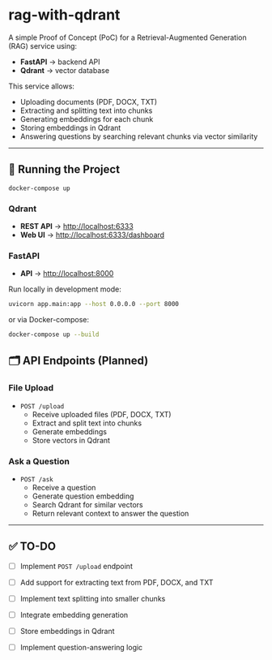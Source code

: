 # rag-with-qdrant

A simple Proof of Concept (PoC) for a Retrieval-Augmented Generation (RAG) service using:

- **FastAPI** → backend API
- **Qdrant** → vector database

This service allows:
- Uploading documents (PDF, DOCX, TXT)
- Extracting and splitting text into chunks
- Generating embeddings for each chunk
- Storing embeddings in Qdrant
- Answering questions by searching relevant chunks via vector similarity

---

## 🚀 Running the Project

`docker-compose up`

### Qdrant

- **REST API** → [http://localhost:6333](http://localhost:6333)
- **Web UI** → [http://localhost:6333/dashboard](http://localhost:6333/dashboard)

### FastAPI

- **API** → [http://localhost:8000](http://localhost:8000)

Run locally in development mode:

```bash
uvicorn app.main:app --host 0.0.0.0 --port 8000
```

or via Docker-compose:
```bash
docker-compose up --build
```

## 🗂️ API Endpoints (Planned)

### File Upload

- `POST /upload`
  - Receive uploaded files (PDF, DOCX, TXT)
  - Extract and split text into chunks
  - Generate embeddings
  - Store vectors in Qdrant

### Ask a Question

- `POST /ask`
  - Receive a question
  - Generate question embedding
  - Search Qdrant for similar vectors
  - Return relevant context to answer the question

---

## ✅ TO-DO

- [ ] Implement `POST /upload` endpoint
- [ ] Add support for extracting text from PDF, DOCX, and TXT
- [ ] Implement text splitting into smaller chunks
- [ ] Integrate embedding generation
- [ ] Store embeddings in Qdrant
- [ ] Implement question-answering logic

